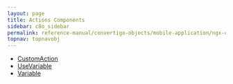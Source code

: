 ```yaml
---
layout: page
title: Actions Components
sidebar: c8o_sidebar
permalink: reference-manual/convertigo-objects/mobile-application/ngx-components/action-components/
topnav: topnavobj
---
```

* [CustomAction](customaction/)
* [UseVariable](usevariable/)
* [Variable](variable/)
